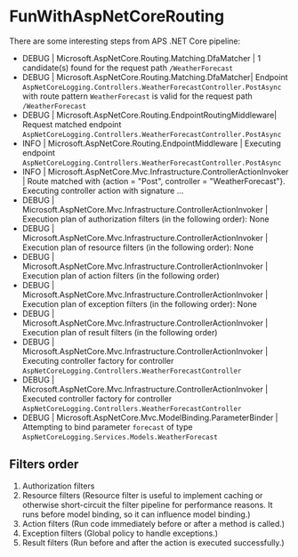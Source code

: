 # FunWithAspNetCoreRouting
There are some interesting steps from APS .NET Core pipeline:
 - DEBUG | Microsoft.AspNetCore.Routing.Matching.DfaMatcher | 1 candidate(s) found for the request path `/WeatherForecast`
 - DEBUG | Microsoft.AspNetCore.Routing.Matching.DfaMatcher| Endpoint `AspNetCoreLogging.Controllers.WeatherForecastController.PostAsync` with route pattern `WeatherForecast` is valid for the request path `/WeatherForecast`
 - DEBUG | Microsoft.AspNetCore.Routing.EndpointRoutingMiddleware| Request matched endpoint `AspNetCoreLogging.Controllers.WeatherForecastController.PostAsync`
 - INFO | Microsoft.AspNetCore.Routing.EndpointMiddleware | Executing endpoint `AspNetCoreLogging.Controllers.WeatherForecastController.PostAsync`
 - INFO | Microsoft.AspNetCore.Mvc.Infrastructure.ControllerActionInvoker | Route matched with {action = "Post", controller = "WeatherForecast"}. Executing controller action with signature ... 
 - DEBUG | Microsoft.AspNetCore.Mvc.Infrastructure.ControllerActionInvoker | Execution plan of authorization filters (in the following order): None 
 - DEBUG | Microsoft.AspNetCore.Mvc.Infrastructure.ControllerActionInvoker | Execution plan of resource filters (in the following order): None
 - DEBUG | Microsoft.AspNetCore.Mvc.Infrastructure.ControllerActionInvoker | Execution plan of action filters (in the following order)
 - DEBUG | Microsoft.AspNetCore.Mvc.Infrastructure.ControllerActionInvoker | Execution plan of exception filters (in the following order): None 
 - DEBUG | Microsoft.AspNetCore.Mvc.Infrastructure.ControllerActionInvoker | Execution plan of result filters (in the following order)
 - DEBUG | Microsoft.AspNetCore.Mvc.Infrastructure.ControllerActionInvoker | Executing controller factory for controller `AspNetCoreLogging.Controllers.WeatherForecastController`
 - DEBUG | Microsoft.AspNetCore.Mvc.Infrastructure.ControllerActionInvoker | Executed controller factory for controller `AspNetCoreLogging.Controllers.WeatherForecastController`
 - DEBUG | Microsoft.AspNetCore.Mvc.ModelBinding.ParameterBinder | Attempting to bind parameter `forecast` of type `AspNetCoreLogging.Services.Models.WeatherForecast`
 
 ## Filters order
 1. Authorization filters
 2. Resource filters (Resource filter is useful to implement caching or otherwise short-circuit the filter pipeline for performance reasons. It runs before model binding, so it can influence model binding.)
 3. Action filters (Run code immediately before or after a method is called.)
 4. Exception filters (Global policy to handle exceptions.)
 5. Result filters (Run before and after the action is executed successfully.)